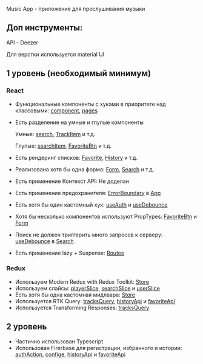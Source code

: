 Music App - приложение для прослушивания музыки

## Доп инструменты:

API - Deezer

Для верстки используется material UI

## 1 уровень (необходимый минимум)

### React

- Функциональные компоненты c хуками в приоритете над классовыми: [component](https://github.com/MaxFun4k/aston_react/tree/main/src/components), [pages](https://github.com/MaxFun4k/aston_react/tree/main/src/components/pages)
- Есть разделение на умные и глупые компоненты

  Умные: [search](https://github.com/MaxFun4k/aston_react/blob/main/src/components/search/Search.js), [TrackItem](https://github.com/MaxFun4k/aston_react/blob/main/src/components/trackItem/TrackItem.js) и т.д.

  Глупые: [searchItem](https://github.com/MaxFun4k/aston_react/blob/main/src/components/searchItem/SearchItem.js), [FavoriteBtn](https://github.com/MaxFun4k/aston_react/blob/main/src/components/favoriteBtn/FavoriteBtn.js) и т.д.

- Есть рендеринг списков: [Favorite](https://github.com/MaxFun4k/aston_react/blob/main/src/components/pages/favorite/Favorite.js), [History](https://github.com/MaxFun4k/aston_react/blob/main/src/components/pages/history/History.js) и т.д.
- Реализована хотя бы одна форма: [Form](https://github.com/MaxFun4k/aston_react/blob/main/src/components/Form/Form.js), [Search](https://github.com/MaxFun4k/aston_react/blob/main/src/components/search/Search.js) и т.д.
- Есть применение Контекст API: Не доделан
- Есть применение предохранителя: [ErrorBoundary](https://github.com/MaxFun4k/aston_react/blob/main/src/components/errorBounary/ErrorBoundary.tsx) в [App](https://github.com/MaxFun4k/aston_react/blob/main/src/components/app/App.js)
- Есть хотя бы один кастомный хук: [useAuth](https://github.com/MaxFun4k/aston_react/blob/main/src/hooks/useAuth.js) и [useDebounce](https://github.com/MaxFun4k/aston_react/blob/main/src/hooks/useDebounce.js)
- Хотя бы несколько компонентов используют PropTypes: [FavoriteBtn](https://github.com/MaxFun4k/aston_react/blob/main/src/components/favoriteBtn/FavoriteBtn.js) и [Form](https://github.com/MaxFun4k/aston_react/blob/main/src/components/Form/Form.js)
- Поиск не должен триггерить много запросов к серверу: [useDebounce](https://github.com/MaxFun4k/aston_react/blob/main/src/hooks/useDebounce.js) в [Search](https://github.com/MaxFun4k/aston_react/blob/main/src/components/search/Search.js)
- Есть применение lazy + Suspense: [Routes](https://github.com/MaxFun4k/aston_react/blob/main/src/routes/Routes.js)

### Redux

- Используем Modern Redux with Redux Toolkit: [Store](https://github.com/MaxFun4k/aston_react/blob/main/src/redux/index.js)
- Используем слайсы: [playerSlice](https://github.com/MaxFun4k/aston_react/blob/main/src/redux/slices/playerSlice.js), [searchSlice](https://github.com/MaxFun4k/aston_react/blob/main/src/redux/slices/searchSlice.js) и [userSlice](https://github.com/MaxFun4k/aston_react/blob/main/src/redux/slices/userSlice.js)
- Есть хотя бы одна кастомная мидлвара: [Store](https://github.com/MaxFun4k/aston_react/blob/main/src/redux/index.js)
- Используется RTK Query: [tracksQuery](https://github.com/MaxFun4k/aston_react/blob/main/src/api/tracksApi.js), [historyApi](https://github.com/MaxFun4k/aston_react/blob/main/src/api/historyApi.js) и [favoriteApi](https://github.com/MaxFun4k/aston_react/blob/main/src/api/favoriteApi.js)
- Используется Transforming Responses: [tracksQuery](https://github.com/MaxFun4k/aston_react/blob/main/src/api/tracksApi.js)

## 2 уровень

- Частично использован Typescript
- Использован Firerbase для регистрации, избранного и истории: [authAction](https://github.com/MaxFun4k/aston_react/blob/main/src/redux/action/authActions.js), [confige](https://github.com/MaxFun4k/aston_react/blob/main/src/firebase.js), [historyApi](https://github.com/MaxFun4k/aston_react/blob/main/src/api/historyApi.js) и [favoriteApi](https://github.com/MaxFun4k/aston_react/blob/main/src/api/favoriteApi.js)
